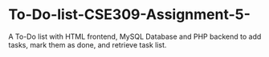 # To-Do-list-CSE309-Assignment-5-

A To-Do list with HTML frontend, MySQL Database and PHP backend to add tasks, mark them as done, and retrieve task list.

